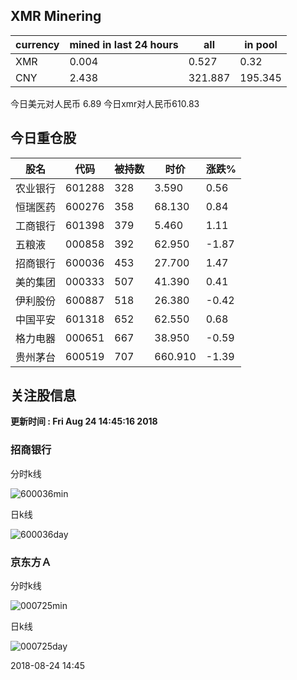 ## XMR Minering

|currency|mined in last 24 hours|all|in pool|
|---|---|---|---|
|XMR|0.004|0.527|0.32|
|CNY|2.438|321.887|195.345|

今日美元对人民币 6.89	今日xmr对人民币610.83


## 今日重仓股 

|股名|代码|被持数|时价|涨跌%|
|---|---|---|---|---|
|农业银行|601288|328|3.590|0.56|
|恒瑞医药|600276|358|68.130|0.84|
|工商银行|601398|379|5.460|1.11|
|五粮液|000858|392|62.950|-1.87|
|招商银行|600036|453|27.700|1.47|
|美的集团|000333|507|41.390|0.41|
|伊利股份|600887|518|26.380|-0.42|
|中国平安|601318|652|62.550|0.68|
|格力电器|000651|667|38.950|-0.59|
|贵州茅台|600519|707|660.910|-1.39|

## 关注股信息
**更新时间 : Fri Aug 24 14:45:16 2018**
### 招商银行 
分时k线

![600036min](http://image.sinajs.cn/newchart/min/n/sh600036.gif)

日k线

![600036day](http://image.sinajs.cn/newchart/daily/n/sh600036.gif)

### 京东方Ａ 
分时k线

![000725min](http://image.sinajs.cn/newchart/min/n/sz000725.gif)

日k线

![000725day](http://image.sinajs.cn/newchart/daily/n/sz000725.gif)

2018-08-24 14:45